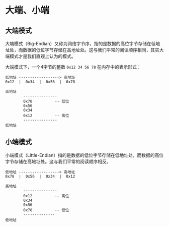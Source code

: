 # 大端、小端

## 大端模式

大端模式（Big-Endian）又称为网络字节序，指的是数据的高位字节存储在低地址处，而数据的低位字节存储在高地址处。这与我们平常的阅读顺序相同，其实大端模式才是我们直观上认为的模式。

大端模式下，一个4字节的整数 ```0x12 34 56 78``` 在内存中的表示形式：

```
低地址 ------------------> 高地址
0x12  |  0x34  |  0x56  |  0x78
```

```
高地址
        ---------------
        0x78          -- 低位
        0x56
        0x34
        0x12          -- 高位
        ---------------
低地址
```

## 小端模式

小端模式（Little-Endian）指的是数据的低位字节存储在低地址处，而数据的高位字节存储在高地址处。这与我们平常的阅读顺序相反。

```
低地址 ------------------> 高地址
0x78  |  0x56  |  0x34  |  0x12
```

```
高地址
        ---------------
        0x12          -- 高位
        0x34
        0x56
        0x78          -- 低位
        --------------
低地址
```
